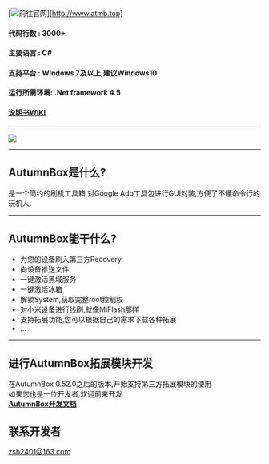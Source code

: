 [![](http://www.atmb.top/images/readmeheader.png "前往官网")][http://www.atmb.top]
#### 代码行数 : 3000+
#### 主要语言 : C#
#### 支持平台 : Windows 7及以上,建议Windows10
#### 运行所需环境: .Net framework 4.5
#### [说明书WIKI](https://github.com/zsh2401/AutumnBox/wiki)
***
![](https://www.atmb.top/images/demo/demo0.png)
***
## AutumnBox是什么?
是一个简约的刷机工具箱,对Google Adb工具包进行GUI封装,方便了不懂命令行的玩机人.
***
## AutumnBox能干什么?
* 为您的设备刷入第三方Recovery
* 向设备推送文件
* 一键激活黑域服务
* 一键激活冰箱
* 解锁System,获取完整root控制权
* 对小米设备进行线刷,就像MiFlash那样
* 支持拓展功能,您可以根据自己的需求下载各种拓展
* ...
***
## 进行AutumnBox拓展模块开发
在AutumnBox 0.52.0之后的版本,开始支持第三方拓展模块的使用    
如果您也是一位开发者,欢迎前来开发   
[**AutumnBox开发文档**](https://github.com/zsh2401/AutumnBox/wiki/zh_CN_AutumnBox%E5%BC%80%E5%8F%91%E6%96%87%E6%A1%A3)

## 联系开发者
zsh2401@163.com

